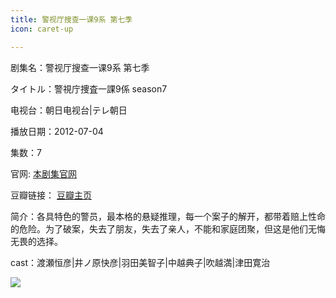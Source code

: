 ```yaml
---
title: 警视厅搜查一课9系 第七季
icon: caret-up

---
```


剧集名：警视厅搜查一课9系 第七季

タイトル：警視庁捜査一課9係 season7

电视台：朝日电视台|テレ朝日

播放日期：2012-07-04

集数：7

官网: [本剧集官网](https://www.tv-asahi.co.jp/9gakari/)

豆瓣链接： [豆瓣主页](https://movie.douban.com/subject/10763982/)


简介：各具特色的警员，最本格的悬疑推理，每一个案子的解开，都带着赔上性命的危险。为了破案，失去了朋友，失去了亲人，不能和家庭团聚，但这是他们无悔无畏的选择。

cast：渡瀬恒彦|井ノ原快彦|羽田美智子|中越典子|吹越満|津田寛治

![](https://listpic.tsgsanjiao.com/2012/20121k9x7.jpg)